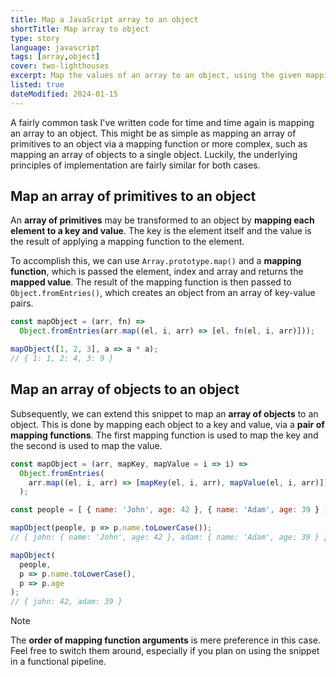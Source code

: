 ```yaml
---
title: Map a JavaScript array to an object
shortTitle: Map array to object
type: story
language: javascript
tags: [array,object]
cover: two-lighthouses
excerpt: Map the values of an array to an object, using the given mapping functions.
listed: true
dateModified: 2024-01-15
---
```


A fairly common task I've written code for time and time again is mapping an array to an object. This might be as simple as mapping an array of primitives to an object via a mapping function or more complex, such as mapping an array of objects to a single object. Luckily, the underlying principles of implementation are fairly similar for both cases.

## Map an array of primitives to an object

An **array of primitives** may be transformed to an object by **mapping each element to a key and value**. The key is the element itself and the value is the result of applying a mapping function to the element.

To accomplish this, we can use `Array.prototype.map()` and a **mapping function**, which is passed the element, index and array and returns the **mapped value**. The result of the mapping function is then passed to `Object.fromEntries()`, which creates an object from an array of key-value pairs.

```js
const mapObject = (arr, fn) =>
  Object.fromEntries(arr.map((el, i, arr) => [el, fn(el, i, arr)]));

mapObject([1, 2, 3], a => a * a);
// { 1: 1, 2: 4, 3: 9 }
```

## Map an array of objects to an object

Subsequently, we can extend this snippet to map an **array of objects** to an object. This is done by mapping each object to a key and value, via a **pair of mapping functions**. The first mapping function is used to map the key and the second is used to map the value.

```js
const mapObject = (arr, mapKey, mapValue = i => i) =>
  Object.fromEntries(
    arr.map((el, i, arr) => [mapKey(el, i, arr), mapValue(el, i, arr)])
  );

const people = [ { name: 'John', age: 42 }, { name: 'Adam', age: 39 } ];

mapObject(people, p => p.name.toLowerCase());
// { john: { name: 'John', age: 42 }, adam: { name: 'Adam', age: 39 } }

mapObject(
  people,
  p => p.name.toLowerCase(),
  p => p.age
);
// { john: 42, adam: 39 }
```

> [!NOTE]
>
> The **order of mapping function arguments** is mere preference in this case. Feel free to switch them around, especially if you plan on using the snippet in a functional pipeline.
